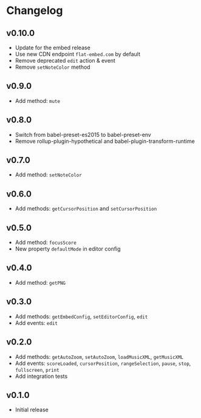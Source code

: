 # Changelog

## v0.10.0

* Update for the embed release
* Use new CDN endpoint `flat-embed.com` by default
* Remove deprecated `edit` action & event
* Remove `setNoteColor` method

## v0.9.0

* Add method: `mute`

## v0.8.0

* Switch from babel-preset-es2015 to babel-preset-env
* Remove rollup-plugin-hypothetical and babel-plugin-transform-runtime

## v0.7.0

* Add method: `setNoteColor`

## v0.6.0

* Add methods: `getCursorPosition` and `setCursorPosition`

## v0.5.0

* Add method: `focusScore`
* New property `defaultMode` in editor config

## v0.4.0

* Add method: `getPNG`

## v0.3.0

* Add methods: `getEmbedConfig`, `setEditorConfig`, `edit`
* Add events: `edit`

## v0.2.0

* Add methods: `getAutoZoom`, `setAutoZoom`, `loadMusicXML`, `getMusicXML`
* Add events: `scoreLoaded`, `cursorPosition`, `rangeSelection`, `pause`, `stop`, `fullscreen`, `print`
* Add integration tests

## v0.1.0

* Initial release
